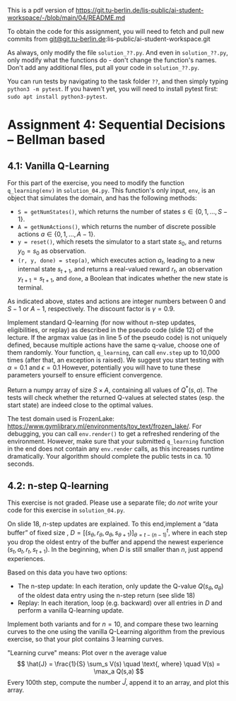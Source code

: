 This is a pdf version of https://git.tu-berlin.de/lis-public/ai-student-workspace/-/blob/main/04/README.md

To obtain the code for this assignment, you will need to fetch and pull new commits from git@git.tu-berlin.de:lis-public/ai-student-workspace.git

As always, only modify the file `solution_??.py`. And even in `solution_??.py`, only modify what the functions do - don't change the function's names. Don't add any additional files, put all your code in `solution_??.py`.

You can run tests by navigating to the task folder `??`, and then simply typing `python3 -m pytest`. If you haven't yet, you will need to install pytest first: `sudo apt install python3-pytest`.

# Assignment 4: Sequential Decisions – Bellman based
## 4.1: Vanilla Q-Learning
For this part of the exercise, you need to modify the function `q_learning(env)` in `solution_04.py`. This function's only input, `env`, is an object that simulates the domain, and has the following methods:
- `S = getNumStates()`, which returns the number of states $s \in \{0, 1, ..., S-1\}$.
- `A = getNumActions()`, which returns the number of discrete possible actions $a \in \{0, 1, ..., A-1\}$.
- `y = reset()`, which resets the simulator to a start state $s_0$, and returns $y_0=s_0$ as observation.
- `(r, y, done) = step(a)`, which executes action $a_t$, leading to a new internal state $s_{t+1}$, and returns a real-valued reward $r_t$, an observation $y_{t+1}=s_{t+1}$, and `done`, a Boolean that indicates whether the new state is terminal.

As indicated above, states and actions are integer numbers between $0$ and $S-1$ or $A-1$, respectively. The discount factor is $\gamma = 0.9$.

Implement standard Q-learning (for now without n-step updates, eligibilities, or replay) as described in the pseudo code (slide 12) of the lecture. If the argmax value (as in line 5 of the pseudo code) is not uniquely defined, because multiple actions have the same q-value, choose one of them randomly. Your function, `q_learning`, can call `env.step` up to 10,000 times (after that, an exception is raised).  We suggest you start testing with $\alpha=0.1$ and $\epsilon=0.1$ However, potentially you will have to tune these parameters yourself to ensure efficient convergence.

Return a numpy array of size $S\times A$, containing all values of $Q^*(s,a)$. The tests will check whether the returned Q-values at selected states (esp. the start state) are indeed close to the optimal values.

The test domain used is FrozenLake: https://www.gymlibrary.ml/environments/toy_text/frozen_lake/. For debugging, you can call `env.render()` to get a refreshed rendering of the environment. However, make sure that your submitted `q_learning` function in the end does not contain any `env.render` calls, as this increases runtime dramatically. Your algorithm should complete the public tests in ca. 10 seconds.

## 4.2: n-step Q-learning
This exercise is not graded. Please use a separate file; do _not_ write your code for this exercise in `solution_04.py`.

On slide 18, $n$-step updates are explained. To this end,implement a “data buffer” of fixed size , $D=[(s_\theta,r_\theta,a_\theta,s_{\theta+1})]^t_{\theta=t−(n-1)}$, where in each step you drop the oldest entry of the buffer and append the newest experience $(s_t,a_t,r_t,s_{t+1})$. In the beginning, when $D$ is still smaller than $n$, just append experiences.

Based on this data you have two options:

- The n-step update: In each iteration, only update the Q-value $Q(s_\theta,a_\theta)$ of the oldest data entry using the n-step return (see slide 18)
- Replay: In each iteration, loop (e.g. backward) over all entries in $D$ and perform a vanilla Q-learning update.

Implement both variants and for $n = 10$, and compare these two learning curves to the one using the vanilla Q-Learning algorithm from the previous exercise, so that your plot contains $3$ learning curves.

"Learning curve" means: Plot over n the average value
$$
\hat{J} = \frac{1}{S} \sum_s V(s) \quad \text{, where} \quad V(s) = \max_a Q(s,a)
$$
Every 100th step, compute the number $\hat{J}$, append it to an array, and plot this array.
